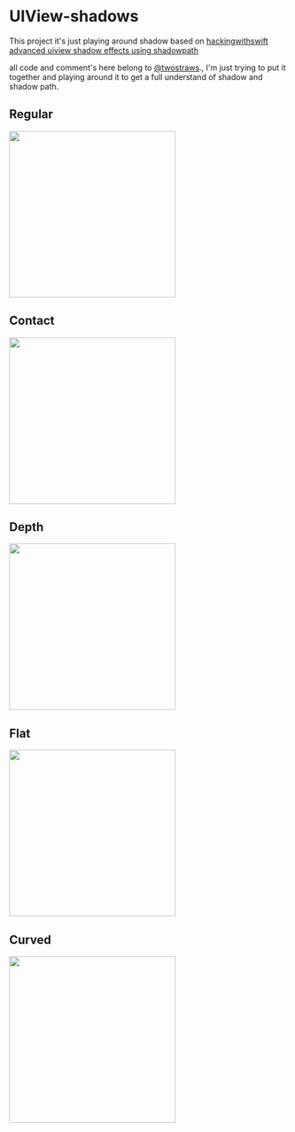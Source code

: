 # UIView-shadows

This project it's just playing around shadow based on
[hackingwithswift advanced uiview shadow effects using shadowpath](https://www.hackingwithswift.com/articles/155/advanced-uiview-shadow-effects-using-shadowpath)

all code and comment's here belong to [@twostraws](https://www.twitter.com/twostraws)., I'm just trying to put it together and playing around it to get a full understand of shadow and shadow path.

## Regular
<img src="https://user-images.githubusercontent.com/17902030/103140442-3f6a6f00-46ef-11eb-8ccc-ec6cbe558dfc.png" width="300">

## Contact
<img src="https://user-images.githubusercontent.com/17902030/103140447-485b4080-46ef-11eb-9efd-a91e2d80e0f0.png" width="300">

## Depth
<img src="https://user-images.githubusercontent.com/17902030/103140450-51e4a880-46ef-11eb-91d7-6ed644a0083b.png" width="300">

## Flat
<img src="https://user-images.githubusercontent.com/17902030/103140455-5ad57a00-46ef-11eb-81b0-fdf405d97c54.png" width="300">

## Curved
<img src="https://user-images.githubusercontent.com/17902030/103140461-6628a580-46ef-11eb-8ef9-926adb0ca95a.png" width="300">
